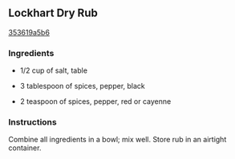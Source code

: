 ## Lockhart Dry Rub

[353619a5b6](http://www.epicurious.com/recipes/food/views/lockhart-dry-rub-242261)

### Ingredients

 - 1/2 cup of salt, table

 - 3 tablespoon of spices, pepper, black

 - 2 teaspoon of spices, pepper, red or cayenne

### Instructions

Combine all ingredients in a bowl; mix well. Store rub in an airtight container.